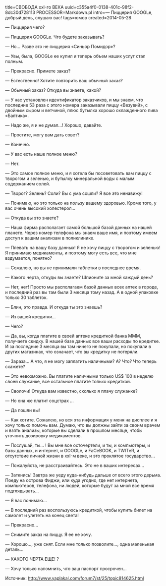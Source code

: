 title=СВОБОДА ххI-го ВЕКА
uuid=c355a4f0-0138-401c-98f2-8dc30d728113
PROCESSOR=Markdown.pl
intro=— Пиццерия GOOGLе, добрый день, слушаю вас!
tags=юмор
created=2014-05-28

— Пиццерия чего?

— Пиццерия GOOGLе. Что будете заказывать?

— Но... Разве это не пиццерия «Синьор Помидор»?

— Увы, была, GOOGLе ее купил и теперь объем наших услуг стал полным.

— Прекрасно. Примете заказ?

— Естественно! Хотите повторить ваш обычный заказ?

— Обычный заказ? Откуда вы знаете, какой?

— У нас установлен идентификатор заказчиков, и мы знаем, что последние 53 раза с
этого номера заказывали пиццу «Везувий», с двойным сыром и ветчиной, плюс бутылка
хорошо охлажденного пива «Балтика».

— Надо же, я и не думал…! Хорошо, давайте.

— Простите, могу вам дать совет?

— Конечно.

— У вас есть наше полное меню?

— Нет.

— Это самое полное меню, и я хотела бы посоветовать вам пиццу с творогом и зеленью,
и бутылку минеральной воды с малым содержанием солей.

— Творог? Зелень? Соли? Вы с ума сошли? Я все это ненавижу!

— Понимаю, но это только на пользу вашему здоровью. Кроме того, у вас очень высокий
холестерол...

— Откуда вы это знаете?

— Наша фирма располагает самой большой базой данных на нашей планете. Через номер
телефона мы знаем ваше имя, и поэтому имеем доступ к вашим анализам в поликлинике.

— Плевать на вашу базу данных! Я не хочу пиццу с творогом и зеленью! Я принимаю
медикаменты, и поэтому могу есть все, что мне вздумается, понятно?

— Сожалею, но вы не принимали таблетки в последнее время.

— Какого черта, откуды вы знаете? Шпионите за мной каждый день?

— Нет, нет! Просто мы располагаем базой данных всех аптек в городе, и последний раз
вы там были 3 месяца тому назад. А в одной упаковке только 30 таблеток.

— Блин, это правда. И откуда ты это знаешь?

— Из вашей кредитки...

— Чего?

— Да, вы, когда платите в своей аптеке кредиткой банка МММ, получаете скидку. В
нашей базе данных все ваши расходы по кредитке. И за последние 3 месяца вы там
ничего не покупали, но покупали в других магазинах, что означает, что вы кредитку не
потеряли.

— Зараза... А что, я не могу заплатить наличными? А? Что? Что теперь скажете?

— Это невозможно. Вы платите наличными только US$ 100 в неделю своей служанке, все
остальное платите только кредиткой.

— Сволочи! Откуда вам известно, сколько я плачу служанке?

— Но она же платит соцстрах ...

— Да пошли вы!

— Как хотите. Сожалею, но вся эта информация у меня на дисплее и я хочу только
помочь вам. Думаю, что вы должны зайти за своим врачем и взять анализы, которые вы
сделали в прошлом месяце, чтобы уточнить дозировку медикаментов.

— Послушай, ты... ! Вы мне все осточертели, и ты, и компьютеры, и базы данных, и
интернет, и GOOGLе, и FаCеBOOK, и TWITеR, и отсутствие личной жизни в ххI-м веке, и
это проклятое государство...

— Пожалуйста, не расстраивайтесь. Это не в ваших интересах…

— Заткнись! Завтра же уеду куда-нибудь дальше от всего этого дерьма. Поеду на
острова Фиджи, или куда угодно, где нет интернета, компьютеров, телефона, ни людей,
которые будут за мной все время подглядывать...

— Я вас понимаю...

— В последний раз воспользуюсь кредиткой, чтобы купить билет на самолет и улететь на
конец света!

— Прекрасно...

— Снимите заказ на пиццу. Я ее не хочу.

— Хорошо…, уже снят. Если мне только позволите…, одна маленькая деталь...

— КАКОГО ЧЕРТА ЕЩЕ! ?

— Хочу только напомнить, что ваш паспорт просрочен…

Источник: <http://www.yaplakal.com/forum7/st/25/topic814625.html>
